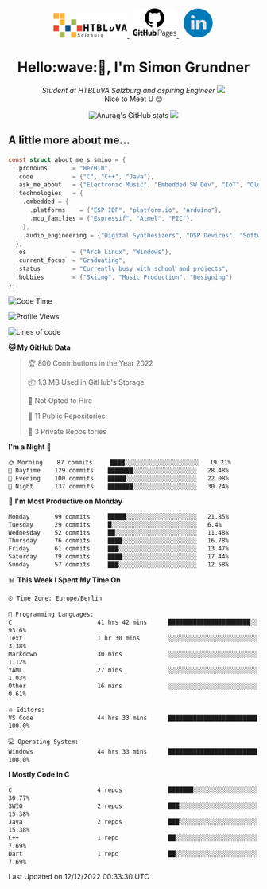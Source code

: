 <p align="center">
 <a href="http://www.htl-salzburg.ac.at/startseite.html">
  <picture>
   <source media="(prefers-color-scheme: dark)" srcset="/images/htlbla_logo_weiss.png" height="50"/>
   <img alt="HTBLuVA Salzburg" src="/images/htlbla_logo_schwarz.png" height="50"/>
  </picture>
 </a> &nbsp;
 <a href="https://s-grundner.github.io/">
  <picture>
   <source media="(prefers-color-scheme: dark)" srcset="/images/pages_weiss.png" height="60"/>
   <img alt="Pages" src="/images/pages.png" height="60"/>
  </picture>
 </a> &nbsp;
 <a href="https://www.linkedin.com/in/simon-grundner-b0b9b8228/">
  <img alt="LinkedIn" src="/images/LinkedIn.png" height="60"/>
 </a>
</p>

<h1 align="center">Hello:wave:🏻, I'm Simon Grundner</h1>
<p align="center"><em>Student at HTBLuVA Salzburg and aspiring Engineer
</a><img src="https://media.giphy.com/media/WUlplcMpOCEmTGBtBW/giphy.gif" width="30"></em><br>
Nice to Meet U 😊</p>

<p align="center"><img dipslay="inline-block" src="https://github-readme-stats.vercel.app/api?username=s-grundner&amp;count_private=true&amp;show_icons=true&amp;theme=tokyonight" alt="Anurag's GitHub stats" />
 <img dipslay="inline-block" width="340"src="images/e6cb4de279254053b04e8305f4706497.gif"/></p>
 
<h2 clear="right"> A little more about me...</h2>
  
```c
const struct about_me_s smino = {
  .pronouns       = "He/Him",
  .code           = {"C", "C++", "Java"},
  .ask_me_about   = {"Electronic Music", "Embedded SW Dev", "IoT", "Old Japanese Cars"},
  .technologies   = { 
    .embedded = {
      .platforms    = {"ESP IDF", "platform.io", "arduino"},
      .mcu_families = {"Espressif", "Atmel", "PIC"},
    },
    .audio_engineering = {"Digital Synthesizers", "DSP Devices", "Software Sounddesign"},
  },
  .os             = {"Arch Linux", "Windows"},
  .current_focus  = "Graduating",
  .status         = "Currently busy with school and projects",
  .hobbies        = {"Skiing", "Music Production", "Designing"}
};
 ```
 

<!--START_SECTION:waka-->
![Code Time](http://img.shields.io/badge/Code%20Time-44%20hrs%2033%20mins-blue)

![Profile Views](http://img.shields.io/badge/Profile%20Views-237-blue)

![Lines of code](https://img.shields.io/badge/From%20Hello%20World%20I%27ve%20Written-555%20Thousand%20lines%20of%20code-blue)

**🐱 My GitHub Data** 

> 🏆 800 Contributions in the Year 2022
 > 
> 📦 1.3 MB Used in GitHub's Storage 
 > 
> 🚫 Not Opted to Hire
 > 
> 📜 11 Public Repositories 
 > 
> 🔑 3 Private Repositories  
 > 
**I'm a Night 🦉** 

```text
🌞 Morning    87 commits     ████░░░░░░░░░░░░░░░░░░░░░   19.21% 
🌆 Daytime    129 commits    ███████░░░░░░░░░░░░░░░░░░   28.48% 
🌃 Evening    100 commits    █████░░░░░░░░░░░░░░░░░░░░   22.08% 
🌙 Night      137 commits    ███████░░░░░░░░░░░░░░░░░░   30.24%

```
📅 **I'm Most Productive on Monday** 

```text
Monday       99 commits     █████░░░░░░░░░░░░░░░░░░░░   21.85% 
Tuesday      29 commits     █░░░░░░░░░░░░░░░░░░░░░░░░   6.4% 
Wednesday    52 commits     ██░░░░░░░░░░░░░░░░░░░░░░░   11.48% 
Thursday     76 commits     ████░░░░░░░░░░░░░░░░░░░░░   16.78% 
Friday       61 commits     ███░░░░░░░░░░░░░░░░░░░░░░   13.47% 
Saturday     79 commits     ████░░░░░░░░░░░░░░░░░░░░░   17.44% 
Sunday       57 commits     ███░░░░░░░░░░░░░░░░░░░░░░   12.58%

```


📊 **This Week I Spent My Time On** 

```text
⌚︎ Time Zone: Europe/Berlin

💬 Programming Languages: 
C                        41 hrs 42 mins      ███████████████████████░░   93.6% 
Text                     1 hr 30 mins        ░░░░░░░░░░░░░░░░░░░░░░░░░   3.38% 
Markdown                 30 mins             ░░░░░░░░░░░░░░░░░░░░░░░░░   1.12% 
YAML                     27 mins             ░░░░░░░░░░░░░░░░░░░░░░░░░   1.03% 
Other                    16 mins             ░░░░░░░░░░░░░░░░░░░░░░░░░   0.61%

🔥 Editors: 
VS Code                  44 hrs 33 mins      █████████████████████████   100.0%

💻 Operating System: 
Windows                  44 hrs 33 mins      █████████████████████████   100.0%

```

**I Mostly Code in C** 

```text
C                        4 repos             ███████░░░░░░░░░░░░░░░░░░   30.77% 
SWIG                     2 repos             ███░░░░░░░░░░░░░░░░░░░░░░   15.38% 
Java                     2 repos             ███░░░░░░░░░░░░░░░░░░░░░░   15.38% 
C++                      1 repo              ██░░░░░░░░░░░░░░░░░░░░░░░   7.69% 
Dart                     1 repo              ██░░░░░░░░░░░░░░░░░░░░░░░   7.69%

```



 Last Updated on 12/12/2022 00:33:30 UTC
<!--END_SECTION:waka-->

